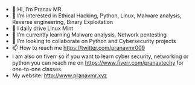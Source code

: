 - 👋 Hi, I’m Pranav MR
- 👀 I’m interested in Ethical Hacking, Python, Linux, Malware analysis, Reverse engineering, Binary Exploitation
- 🐧 I daily drive Linux Mint
- 🌱 I’m currently learning Malware analysis, Network pentesting
- 💞️ I’m looking to collaborate on Python and Cybersecurity projects
- 📫 How to reach me https://twitter.com/pranavmr009
- I am also on fiverr so if you want to learn cyber security, networking or python you can reach me on
https://www.fiverr.com/pranavtechy for one-to-one classes.
- My website: http://www.pranavmr.xyz

<!---
Pranavmr009/Pranavmr009 is a ✨ special ✨ repository because its `README.md` (this file) appears on your GitHub profile.
You can click the Preview link to take a look at your changes.
--->
